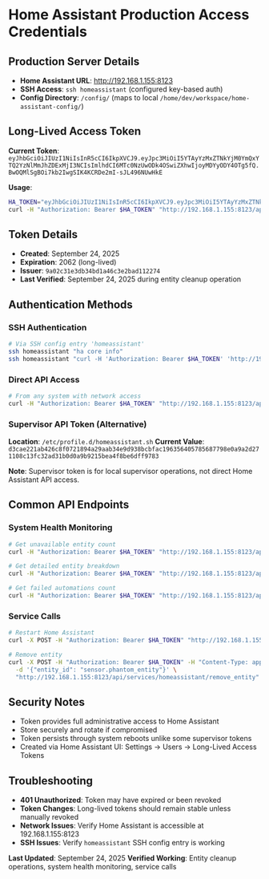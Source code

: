 # Home Assistant Production Access Credentials

## Production Server Details
- **Home Assistant URL**: http://192.168.1.155:8123
- **SSH Access**: `ssh homeassistant` (configured key-based auth)
- **Config Directory**: `/config/` (maps to local `/home/dev/workspace/home-assistant-config/`)

## Long-Lived Access Token
**Current Token**: `eyJhbGciOiJIUzI1NiIsInR5cCI6IkpXVCJ9.eyJpc3MiOiI5YTAyYzMxZTNkYjM0YmQxYTQ2YzNlMmJhZDExMjI3NCIsImlhdCI6MTc0NzUwODk4OSwiZXhwIjoyMDYyODY4OTg5fQ.BwOQMlSgBOi7kb2IwgSIK4KCRDe2mI-sJL496NUwHkE`

**Usage**: 
```bash
HA_TOKEN="eyJhbGciOiJIUzI1NiIsInR5cCI6IkpXVCJ9.eyJpc3MiOiI5YTAyYzMxZTNkYjM0YmQxYTQ2YzNlMmJhZDExMjI3NCIsImlhdCI6MTc0NzUwODk4OSwiZXhwIjoyMDYyODY4OTg5fQ.BwOQMlSgBOi7kb2IwgSIK4KCRDe2mI-sJL496NUwHkE"
curl -H "Authorization: Bearer $HA_TOKEN" "http://192.168.1.155:8123/api/states/sensor.unavailable_entities"
```

## Token Details
- **Created**: September 24, 2025
- **Expiration**: 2062 (long-lived)
- **Issuer**: `9a02c31e3db34bd1a46c3e2bad112274`
- **Last Verified**: September 24, 2025 during entity cleanup operation

## Authentication Methods

### SSH Authentication
```bash
# Via SSH config entry 'homeassistant'
ssh homeassistant "ha core info"
ssh homeassistant "curl -H 'Authorization: Bearer $HA_TOKEN' 'http://192.168.1.155:8123/api/states'"
```

### Direct API Access
```bash
# From any system with network access
curl -H "Authorization: Bearer $HA_TOKEN" "http://192.168.1.155:8123/api/"
```

### Supervisor API Token (Alternative)
**Location**: `/etc/profile.d/homeassistant.sh`
**Current Value**: `d3cae221ab426c8f0721894a29aab34e9d938bcbfac196356405785687798e0a9a2d271108c13fc32ad31b0d0a9b9215bea4f8be6dff9783`

**Note**: Supervisor token is for local supervisor operations, not direct Home Assistant API access.

## Common API Endpoints

### System Health Monitoring
```bash
# Get unavailable entity count
curl -H "Authorization: Bearer $HA_TOKEN" "http://192.168.1.155:8123/api/states/sensor.unavailable_entities"

# Get detailed entity breakdown
curl -H "Authorization: Bearer $HA_TOKEN" "http://192.168.1.155:8123/api/states/sensor.unavailable_entities_details"

# Get failed automations count
curl -H "Authorization: Bearer $HA_TOKEN" "http://192.168.1.155:8123/api/states/sensor.failed_automations"
```

### Service Calls
```bash
# Restart Home Assistant
curl -X POST -H "Authorization: Bearer $HA_TOKEN" "http://192.168.1.155:8123/api/services/homeassistant/restart"

# Remove entity
curl -X POST -H "Authorization: Bearer $HA_TOKEN" -H "Content-Type: application/json" \
  -d '{"entity_id": "sensor.phantom_entity"}' \
  "http://192.168.1.155:8123/api/services/homeassistant/remove_entity"
```

## Security Notes
- Token provides full administrative access to Home Assistant
- Store securely and rotate if compromised
- Token persists through system reboots unlike some supervisor tokens
- Created via Home Assistant UI: Settings → Users → Long-Lived Access Tokens

## Troubleshooting
- **401 Unauthorized**: Token may have expired or been revoked
- **Token Changes**: Long-lived tokens should remain stable unless manually revoked
- **Network Issues**: Verify Home Assistant is accessible at 192.168.1.155:8123
- **SSH Issues**: Verify `homeassistant` SSH config entry is working

**Last Updated**: September 24, 2025
**Verified Working**: Entity cleanup operations, system health monitoring, service calls